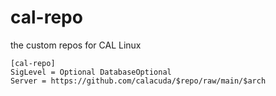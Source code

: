 # cal-repo

the custom repos for CAL Linux

```
[cal-repo]
SigLevel = Optional DatabaseOptional
Server = https://github.com/calacuda/$repo/raw/main/$arch
```
